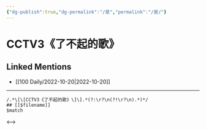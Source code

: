 ```yaml
---
{"dg-publish":true,"dg-permalink":"/是","permalink":"/是/"}
---
```


# CCTV3《了不起的歌》

## Linked Mentions
- [[100 Daily/2022-10-20\|2022-10-20]]


---

```expander
/.*\[\[CCTV3《了不起的歌》\]\].*(?:\r?\n(?!\r?\n).*)*/
## [[$filename]]
$match
```

<-->
